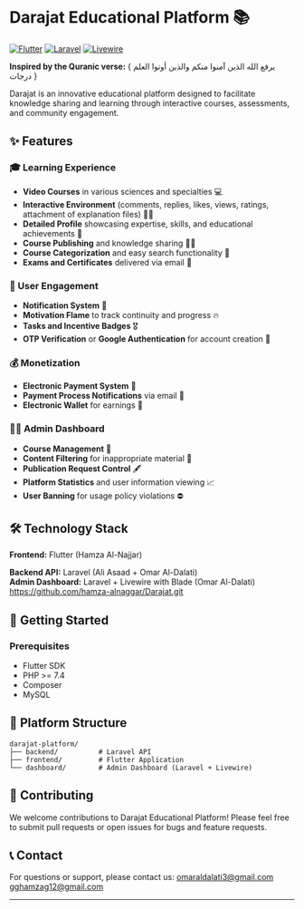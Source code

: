 # Darajat Educational Platform 📚

[![Flutter](https://img.shields.io/badge/Flutter-Framework-blue?logo=flutter)](https://flutter.dev/)
[![Laravel](https://img.shields.io/badge/Laravel-API-red?logo=laravel)](https://laravel.com/)
[![Livewire](https://img.shields.io/badge/Livewire-Dashboard-orange)](https://laravel-livewire.com/)

**Inspired by the Quranic verse:** { يرفع الله الذين آمنوا منكم والذين أوتوا العلم درجات }

Darajat is an innovative educational platform designed to facilitate knowledge sharing and learning through interactive courses, assessments, and community engagement.

## ✨ Features

### 🎓 Learning Experience
- **Video Courses** in various sciences and specialties 💻
- **Interactive Environment** (comments, replies, likes, views, ratings, attachment of explanation files) 👨‍💻
- **Detailed Profile** showcasing expertise, skills, and educational achievements 👤
- **Course Publishing** and knowledge sharing 👨‍🏫
- **Course Categorization** and easy search functionality 🔎
- **Exams and Certificates** delivered via email 📝

### 🎯 User Engagement
- **Notification System** 🔔
- **Motivation Flame** to track continuity and progress 🔥
- **Tasks and Incentive Badges** 🎖
- **OTP Verification** or **Google Authentication** for account creation 🚪

### 💰 Monetization
- **Electronic Payment System** 💸
- **Payment Process Notifications** via email 📨
- **Electronic Wallet** for earnings 👝

### 👨‍💼 Admin Dashboard
- **Course Management** 🔧
- **Content Filtering** for inappropriate material 🫣
- **Publication Request Control** 🖋
- **Platform Statistics** and user information viewing 📈
- **User Banning** for usage policy violations ⛔️

## 🛠 Technology Stack

**Frontend:** Flutter (Hamza Al-Najjar)  

**Backend API:** Laravel (Ali Asaad + Omar Al-Dalati)  
**Admin Dashboard:** Laravel + Livewire with Blade (Omar Al-Dalati)
[https://github.com/hamza-alnaggar/Darajat.git
](https://gitlab.com/ite1041716/project-1)
## 🚀 Getting Started

### Prerequisites
- Flutter SDK
- PHP >= 7.4
- Composer
- MySQL


## 📱 Platform Structure

```
darajat-platform/
├── backend/          # Laravel API
├── frontend/         # Flutter Application
└── dashboard/        # Admin Dashboard (Laravel + Livewire)
```

## 🤝 Contributing

We welcome contributions to Darajat Educational Platform! Please feel free to submit pull requests or open issues for bugs and feature requests.


## 📞 Contact

For questions or support, please contact us: 
omaraldalati3@gmail.com
gghamzag12@gmail.com

---
